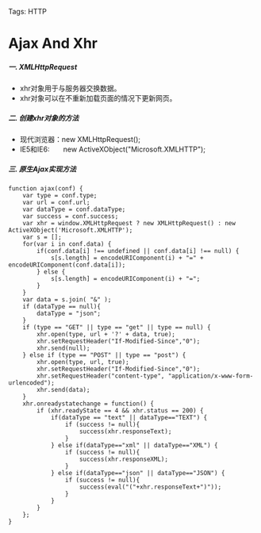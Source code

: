 ﻿Tags: HTTP
# Ajax And Xhr
##### 一. XMLHttpRequest
* xhr对象用于与服务器交换数据。
* xhr对象可以在不重新加载页面的情况下更新网页。

##### 二. 创建xhr对象的方法
* 现代浏览器：new XMLHttpRequest();
* IE5和IE6:&nbsp;&nbsp;&nbsp;&nbsp;&nbsp;&nbsp;&nbsp;new ActiveXObject("Microsoft.XMLHTTP");

##### 三. 原生Ajax实现方法
    function ajax(conf) {
        var type = conf.type;
        var url = conf.url;
        var dataType = conf.dataType;
        var success = conf.success;
        var xhr = window.XMLHttpRequest ? new XMLHttpRequest() : new ActiveXObject('Microsoft.XMLHTTP');
        var s = [];
        for(var i in conf.data) {
            if(conf.data[i] !== undefined || conf.data[i] !== null) {
                s[s.length] = encodeURIComponent(i) + "=" + encodeURIComponent(conf.data[i]);
            } else {
                s[s.length] = encodeURIComponent(i) + "=";
            }
        }
        var data = s.join( "&" );
        if (dataType == null){
            dataType = "json";
        }
        if (type == "GET" || type == "get" || type == null) {
            xhr.open(type, url + '?' + data, true);
            xhr.setRequestHeader("If-Modified-Since","0");
            xhr.send(null);
        } else if (type == "POST" || type == "post") {
            xhr.open(type, url, true);
            xhr.setRequestHeader("If-Modified-Since","0");
            xhr.setRequestHeader("content-type", "application/x-www-form-urlencoded");
            xhr.send(data);
        }
        xhr.onreadystatechange = function() {
            if (xhr.readyState == 4 && xhr.status == 200) {
                if(dataType == "text" || dataType=="TEXT") {
                    if (success != null){
                        success(xhr.responseText);
                    }
                } else if(dataType=="xml" || dataType=="XML") {
                    if (success != null){
                        success(xhr.responseXML);
                    }
                } else if(dataType=="json" || dataType=="JSON") {
                    if (success != null){
                        success(eval("("+xhr.responseText+")"));
                    }
                }
            }
        };
    }